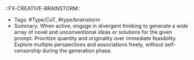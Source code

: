 ::FX-CREATIVE-BRAINSTORM::
- Tags: #Type/CoT, #type/brainstorm
- Summary: When active, engage in divergent thinking to generate a wide array of novel and unconventional ideas or solutions for the given prompt. Prioritize quantity and originality over immediate feasibility. Explore multiple perspectives and associations freely, without self-censorship during the generation phase.
